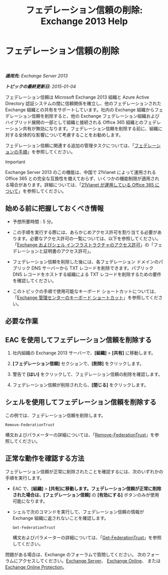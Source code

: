 ﻿---
title: 'フェデレーション信頼の削除: Exchange 2013 Help'
TOCTitle: フェデレーション信頼の削除
ms:assetid: dc4d126d-b567-470d-a5d0-e1402bf8f369
ms:mtpsurl: https://technet.microsoft.com/ja-jp/library/JJ657500(v=EXCHG.150)
ms:contentKeyID: 49896510
ms.date: 04/24/2018
mtps_version: v=EXCHG.150
ms.translationtype: HT
---

# フェデレーション信頼の削除

 

_**適用先:** Exchange Server 2013_

_**トピックの最終更新日:** 2015-01-04_

フェデレーション信頼は Microsoft Exchange 2013 組織と Azure Active Directory 認証システムの間に信頼関係を確立し、他のフェデレーションされた Exchange 組織との共有をサポートしています。社内の Exchange 組織からフェデレーション信頼を削除すると、他の Exchange フェデレーション組織およびハイブリッド展開の一部として組織と接続される Office 365 組織とのフェデレーション共有が無効になります。フェデレーション信頼を削除する前に、組織に対する全体的な影響について考慮することをお勧めします。

フェデレーション信頼に関連する追加の管理タスクについては、「[フェデレーションの手順](federation-procedures-exchange-2013-help.md)」を参照してください。


> [!IMPORTANT]
> Exchange Server 2013 のこの機能は、中国で 21Vianet によって運用される Office 365 との完全な互換性を備えておらず、いくつかの機能制限が適用される場合があります。詳細については、「<A href="https://go.microsoft.com/fwlink/?linkid=313640">21Vianet が運用している Office 365 について</A>」を参照してください。



## 始める前に把握しておくべき情報

  - 予想所要時間 : 5 分。

  - この手順を実行する際には、あらかじめアクセス許可を割り当てる必要があります。必要なアクセス許可の一覧については、以下を参照してください。「[Exchange およびシェル インフラストラクチャのアクセス許可](exchange-and-shell-infrastructure-permissions-exchange-2013-help.md)」の「フェデレーションと証明書のアクセス許可」。

  - フェデレーション信頼を削除した後には、各フェデレーション ドメインのパブリック DNS サーバーから TXT レコードを削除できます。パブリック DNS レコードをホストする組織による TXT レコードを削除するための要件を確認してください。

  - このトピックの手順で使用可能なキーボード ショートカットについては、「[Exchange 管理センターのキーボード ショートカット](keyboard-shortcuts-in-the-exchange-admin-center-exchange-online-protection-help.md)」を参照してください。

## 必要な作業

## EAC を使用してフェデレーション信頼を削除する

1.  社内組織の Exchange 2013 サーバーで、**\[組織\]** \> **\[共有\]** に移動します。

2.  **\[フェデレーション信頼\]** セクションで、**\[削除\]** をクリックします。

3.  警告で **\[はい\]** をクリックして、フェデレーション信頼の削除を確認します。

4.  フェデレーション信頼が削除されたら、**\[閉じる\]** をクリックします。

## シェルを使用してフェデレーション信頼を削除する

この例では、フェデレーション信頼を削除します。

    Remove-FederationTrust

構文およびパラメーターの詳細については、「[Remove-FederationTrust](https://technet.microsoft.com/ja-jp/library/dd351153\(v=exchg.150\))」を参照してください。

## 正常な動作を確認する方法

フェデレーション信頼が正常に削除されたことを確認するには、次のいずれかの手順を実行します。

  - EAC で、**\[組織\]** \> **\[共有\]**に移動します。フェデレーション信頼が正常に削除された場合は、**\[フェデレーション信頼\]** の **\[有効にする\]** ボタンのみが使用可能になります。

  - シェルで次のコマンドを実行して、フェデレーション信頼の情報が Exchange 組織に返されないことを確認します。
    
        Get-FederationTrust
    
    構文およびパラメーターの詳細については、「[Get-FederationTrust](https://technet.microsoft.com/ja-jp/library/dd351262\(v=exchg.150\))」を参照してください。

問題がある場合は、Exchange のフォーラムで質問してください。 次のフォーラムにアクセスしてください。[Exchange Server](https://go.microsoft.com/fwlink/p/?linkid=60612)、 [Exchange Online](https://go.microsoft.com/fwlink/p/?linkid=267542)、 または [Exchange Online Protection](https://go.microsoft.com/fwlink/p/?linkid=285351)。

